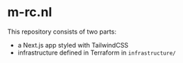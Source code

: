 # m-rc.nl
This repository consists of two parts:
- a Next.js app styled with TailwindCSS
- infrastructure defined in Terraform in `infrastructure/`

